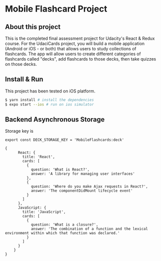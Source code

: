 # Mobile Flashcard Project

## About this project

This is the completed final assessment project for Udacity's React & Redux course. For the UdaciCards project, you will build a mobile application (Android or iOS - or both) that allows users to study collections of flashcards. The app will allow users to create different categories of flashcards called "decks", add flashcards to those decks, then take quizzes on those decks.


## Install & Run
This project has been tested on iOS platform.

```bash
$ yarn install # install the dependencies
$ expo start --ios # run on ios simulator
```

## Backend Asynchronous Storage

Storage key is
```
export const DECK_STORAGE_KEY = 'MobileFlashcards:deck'
```

```
{
      React: {
        title: 'React',
        cards: [
          {
            question: 'What is React?',
            answer: 'A library for managing user interfaces'
          },
          {
            question: 'Where do you make Ajax requests in React?',
            answer: 'The componentDidMount lifecycle event'
          }
        ]
      },
      JavaScript: {
        title: 'JavaScript',
        cards: [
          {
            question: 'What is a closure?',
            answer: 'The combination of a function and the lexical environment within which that function was declared.'
          }
        ]
      }
    }
}
```

